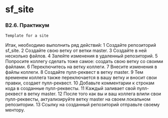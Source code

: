 # sf_site
### B2.6. Практикум

```text
Template for a site
```

Итак, необходимо выполнить ряд действий:
1 Создайте репозиторий sf_site.
2 Создайте свою ветку от ветки master.
3 Создайте в ней несколько файлов.
4 Залейте изменения в удаленный репозиторий.
5 Попросите коллегу сделать тоже самое: создать свою ветку со своими файлами.
6 Переключитесь на ветку коллеги.
7 Внесите изменения в файлы коллеги.
8 Создайте пулл-реквест в ветку master.
9 Тем временем коллега также переключается в вашу ветку и вносит свои правки, создает пулл-реквест.
10 Добавьте комментарии к строкам кода в созданные пулл-реквесты.
11 Каждый заливает свой пулл-реквест в ветку master.
12 После того как вы и ваш коллега влили свои пулл-реквесты, актуализируйте ветку master на своем локальном репозитории.
13 Ссылку на созданный репозиторий отправьте своему ментору.
